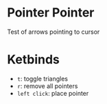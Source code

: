 # Pointer Pointer
Test of arrows pointing to cursor

# Ketbinds
 - ``t``: toggle triangles
 - ``r``: remove all pointers
 - ``left click``: place pointer